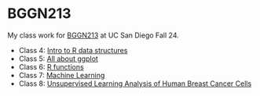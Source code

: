 # BGGN213
My class work for [BGGN213]() at UC San Diego Fall 24.

- Class 4: [Intro to R data structures](https://github.com/emilyhendrickson253/bggn213_github/tree/main/class04)
- Class 5: [All about ggplot](https://github.com/emilyhendrickson253/bggn213_github/blob/main/class05/class05.md)
- Class 6: [R functions](https://github.com/emilyhendrickson253/bggn213_github/blob/main/class06/class06.md)
- Class 7: [Machine Learning](https://github.com/emilyhendrickson253/bggn213_github/blob/main/class07/class07.md)
- Class 8: [Unsupervised Learning Analysis of Human Breast Cancer Cells](https://github.com/emilyhendrickson253/bggn213_github/tree/main/class08)
